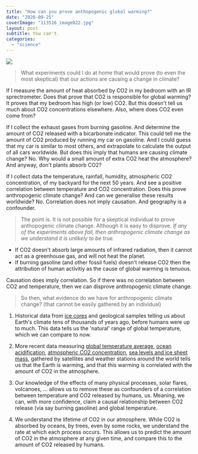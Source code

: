 ```yaml
---
title: "How can you prove anthopogenic global warming?"
date: "2020-09-25"
coverImage: "113516_image022.jpg"
layout: post
subtitle: You can't.
categories: 
  - "science"
---
```


![]({{site.baseurl}}/assets/proving-anthopogenic-global-warming/{{page.coverImage}})

> What experiments could I do at home that would prove (to even the most skeptical) that our actions are causing a change in climate?

If I measure the amount of heat absorbed by CO2 in my bedroom with an IR sprectrometer. Does that prove that CO2 is responsible for global warming? It proves that my bedroom has high (or low) CO2. But this doesn't tell us much about CO2 concentrations elsewhere. Also, where does CO2 even come from?

If I collect the exhaust gases from burning gasoline. And determine the amount of CO2 released with a bicarbonate indicator. This could tell me the amount of CO2 produced by running my car on gasoline. And I could guess that my car is similar to most others, and extrapolate to calculate the output of all cars worldwide. But does this imply that humans are causing climate change? No. Why would a small amount of extra CO2 heat the atmosphere? And anyway, don't plants absorb CO2?

If I collect data the temperature, rainfall, humidity, atmospheric CO2 concentration, of my backyard for the next 50 years. And see a positive correlation between temperature and CO2 concentration. Does this prove anthropogenic climate change? And can we generalise these results worldwide? No. Correlation does not imply causation. And geography is a confounder.

<!-- 1. **Ocean Acidification Experiment:** Materials needed would include two clear glass containers, tap water, pH test strips, a ruler, baking soda (representing carbonic acid formed when CO2 dissolves in water), a straw, and sea shells. Instructions: Fill both containers with the same amount of water and record the pH. Dissolve some baking soda in one container to lower the pH. Then drop seashells into both containers and observe what happens over the course of a week.

   This experiment gives a tangible demonstration of the effects of increased CO2 concentration on ocean life, a side-effect of anthropogenic climate change.

2. **Ice Melting Experiment:** Ice cubes, clear glass containers, different kind of materials (such as black paper, white paper, aluminum foil, etc.), and a sunny day are needed. The idea is to wrap ice cubes in different materials, expose them to sunlight, and observe how quickly they melt. 

    This is a simple, yet effective, demonstration of albedo - the reflective property of surfaces. Snow and ice have high albedo and reflect a lot of the sun's energy back into space, but as global warming continues and these surfaces melt, darker land and ocean surfaces are exposed, having a lower albedo and therefore absorbing more heat. This is a positive feedback loop that accelerates warming. -->

> The point is. It is not possible for a skeptical individual to prove anthopogenic climate change. Although it is easy to disprove. _If any of the experiments above fail, then anthropogenic climate change as we understand it is unlikely to be true._

- If CO2 doesn't absorb large amounts of infrared radiation, then it cannot act as a greenhouse gas, and will not heat the planet.
- If burning gasoline (and other fossil fuels) doesn't release CO2 then the attribution of human activitiy as the cause of global warming is tenuous.

Causation does imply correlation. So if there was no correlation between CO2 and temperature, then we can disprove anthropogenic climate change.

> So then, what evidence do we have for anthropogenic climate change? (that cannot be easily gathered by an individual)

1. Historical data from [ice cores](https://www.antarcticglaciers.org/glaciers-and-climate/ice-cores/ice-core-basics/) and geological samples telling us about Earth's climate tens of thousands of years ago, before humans were up to much. This data tells us the 'natural' range of global temperature, which we can compare to now.

2. More recent data measuring [global temperature average](https://www.climate.gov/maps-data/dataset/global-temperature-anomalies-graphing-tool), [ocean acidification](https://www.epa.gov/climate-indicators/climate-change-indicators-ocean-heat), [atmospheric CO2 concentration](https://www.climate.gov/news-features/understanding-climate/climate-change-atmospheric-carbon-dioxide), [sea levels and ice sheet mass](https://www.climate.gov/maps-data/dataset/global-mean-sea-level-graph), gathered by satellites and weather stations around the world tells us that the Earth is warming, and that this warming is correlated with the amount of CO2 in the atmosphere.

3. Our knowledge of the effects of many physical processes, solar flares, volcanoes, ... allows us to remove these as confounders of a correlation between temperature and CO2 released by humans, us. Meaning, we can, with more confidence, claim a causal relationship between CO2 release (via say burning gasoline) and global temperature.

4. We understand the lifetime of CO2 in our atmosphere. While CO2 is absorbed by oceans, by trees, even by some rocks, we understand the rate at which each process occurs. This allows us to predict the amount of CO2 in the atmosphere at any given time, and compare this to the amount of CO2 released by humans.